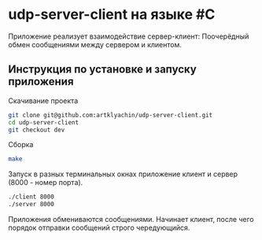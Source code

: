 # udp-server-client на языке #С

Приложение реализует взаимодействие сервер-клиент: Поочерёдный обмен сообщениями между сервером и клиентом. 

## Инструкция по установке и запуску приложения 

Скачивание проекта

```bash
git clone git@github.com:artklyachin/udp-server-client.git
cd udp-server-client
git checkout dev
```

Сборка
```bash
make
```
Запуск в разных терминальных окнах приложение клиент и сервер (8000 - номер порта).
``` bash
./client 8000
./server 8000
```
Приложения обмениваются сообщениями. Начинает клиент, после чего порядок отправки сообщений строго чередующийся.

